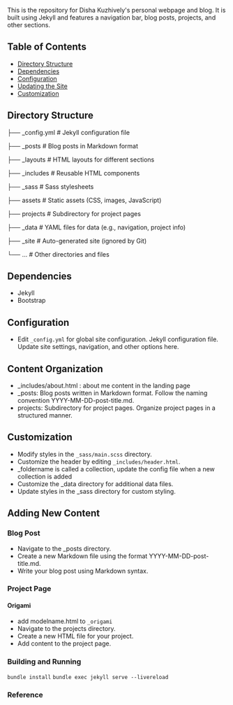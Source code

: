 This is the repository for Disha Kuzhively's personal webpage and blog. It is built using Jekyll and features a navigation bar, blog posts, projects, and other sections.

## Table of Contents
- [Directory Structure](#directory-structure)
- [Dependencies](#dependencies)
- [Configuration](#configuration)
- [Updating the Site](#updating-the-site)
- [Customization](#customization)

## Directory Structure

├── _config.yml       # Jekyll configuration file

├── _posts            # Blog posts in Markdown format

├── _layouts          # HTML layouts for different sections

├── _includes         # Reusable HTML components

├── _sass             # Sass stylesheets

├── assets            # Static assets (CSS, images, JavaScript)

├── projects          # Subdirectory for project pages

├── _data             # YAML files for data (e.g., navigation, project info)

├── _site             # Auto-generated site (ignored by Git)

└── ...               # Other directories and files

## Dependencies

- Jekyll
- Bootstrap

## Configuration

- Edit `_config.yml` for global site configuration. Jekyll configuration file. Update site settings, navigation, and other options here.

## Content Organization

   - _includes/about.html : about me content in the landing page
   - _posts: Blog posts written in Markdown format. Follow the naming convention YYYY-MM-DD-post-title.md.
   - projects: Subdirectory for project pages. Organize project pages in a structured manner.

## Customization

- Modify styles in the `_sass/main.scss` directory.
- Customize the header by editing `_includes/header.html`.
- _foldername is called a collection, update the config file when a new collection is added
- Customize the _data directory for additional data files.
- Update styles in the _sass directory for custom styling.

## Adding New Content

### Blog Post

- Navigate to the _posts directory.
- Create a new Markdown file using the format YYYY-MM-DD-post-title.md.
- Write your blog post using Markdown syntax.

### Project Page

#### Origami
   - add modelname.html to `_origami`
- Navigate to the projects directory.
- Create a new HTML file for your project.
- Add content to the project page.

### Building and Running

`bundle install`
`bundle exec jekyll serve --livereload`

### Reference

